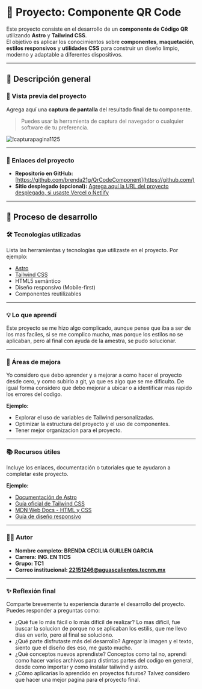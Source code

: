 # 🧩 Proyecto: Componente QR Code

Este proyecto consiste en el desarrollo de un **componente de Código QR** utilizando **Astro** y **Tailwind CSS**.  
El objetivo es aplicar los conocimientos sobre **componentes**, **maquetación**, **estilos responsivos** y **utilidades CSS** para construir un diseño limpio, moderno y adaptable a diferentes dispositivos.

---

## 📖 Descripción general

### 🧩 Vista previa del proyecto
Agrega aquí una **captura de pantalla** del resultado final de tu componente.  
> Puedes usar la herramienta de captura del navegador o cualquier software de tu preferencia.

![!capturapagina1125](./public/images/Capturapagina111025.pngscreenshot.jpg)

---

### 🔗 Enlaces del proyecto

- **Repositorio en GitHub:** [https://github.com/brenda21g/QrCodeComponent](https://github.com/)
- **Sitio desplegado (opcional):** [Agrega aquí la URL del proyecto desplegado, si usaste Vercel o Netlify](https://)

---

## 🧠 Proceso de desarrollo

### 🛠️ Tecnologías utilizadas
Lista las herramientas y tecnologías que utilizaste en el proyecto. Por ejemplo:

- [Astro](https://astro.build)
- [Tailwind CSS](https://tailwindcss.com/)
- HTML5 semántico
- Diseño responsivo (Mobile-first)
- Componentes reutilizables

---

### 💡 Lo que aprendí
Este proyecto se me hizo algo complicado, aunque pense que iba a ser de los mas faciles, si se me complico mucho, mas porque los estilos no se aplicaban, pero al final con ayuda de la amestra, se pudo solucionar. 

---

### 🚀 Áreas de mejora

Yo considero que debo aprender y a mejorar a como hacer el proyecto desde cero, y como subirlo a git, ya que es algo que se me dificulto. De igual forma considero que debo mejorar a ubicar o a identificar mas rapido los errores del codigo. 

**Ejemplo:**  
- Explorar el uso de variables de Tailwind personalizadas.  
- Optimizar la estructura del proyecto y el uso de componentes. 
- Tener mejor organizacion para el proyecto.  

---

### 📚 Recursos útiles

Incluye los enlaces, documentación o tutoriales que te ayudaron a completar este proyecto.

**Ejemplo:**
- [Documentación de Astro](https://docs.astro.build)  
- [Guía oficial de Tailwind CSS](https://tailwindcss.com/docs)  
- [MDN Web Docs - HTML y CSS](https://developer.mozilla.org/es/)  
- [Guía de diseño responsivo](https://web.dev/responsive-web-design-basics/)  

---

### 👩‍💻 Autor

- **Nombre completo: BRENDA CECILIA GUILLEN GARCIA**  
- **Carrera: ING. EN TICS**  
- **Grupo: TC1**  
- **Correo institucional: 22151246@aguascalientes.tecnm.mx**  

---

### ✨ Reflexión final

Comparte brevemente tu experiencia durante el desarrollo del proyecto.  
Puedes responder a preguntas como:

- ¿Qué fue lo más fácil o lo más difícil de realizar? Lo mas dificil, fue buscar la solucion de porque no se aplicaban los estilis, que me llevo dias en verlo, pero al final se soluciono.  
- ¿Qué parte disfrutaste más del desarrollo?  Agregar la imagen y el texto, siento que el diseño des eso, me gusto mucho.  
- ¿Qué conceptos nuevos aprendiste? Conceptos como tal no, aprendi como hacer varios archivos para distintas partes del codigo en general, desde como importar y como instalar tailwind y astro.
- ¿Cómo aplicarías lo aprendido en proyectos futuros? Talvez considero que hacer una mejor pagina para el proyecto final. 

